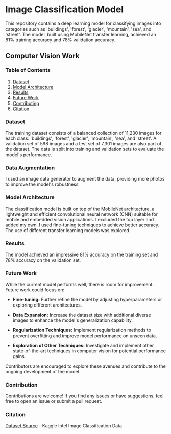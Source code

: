 # Image Classification Model

This repository contains a deep learning model for classifying images into categories such as 'buildings', 'forest', 'glacier', 'mountain', 'sea', and 'street'. The model, built using MobileNet transfer learning, achieved an 81% training accuracy and 78% validation accuracy.

## Computer Vision Work

### Table of Contents

1. [Dataset](#dataset)
2. [Model Architecture](#model-architecture)
3. [Results](#results)
4. [Future Work](#future-work)
5. [Contributing](#contributing)
6. [Citation](#citation)

### Dataset

The training dataset consists of a balanced collection of 11,230 images for each class: 'buildings', 'forest', 'glacier', 'mountain', 'sea', and 'street'. A validation set of 598 images and a test set of 7,301 images are also part of the dataset. The data is split into training and validation sets to evaluate the model's performance.

### Data Augmentation

I used an image data generator to augment the data, providing more photos to improve the model's robustness.

### Model Architecture

The classification model is built on top of the MobileNet architecture, a lightweight and efficient convolutional neural network (CNN) suitable for mobile and embedded vision applications. I excluded the top layer and added my own. I used fine-tuning techniques to achieve better accuracy. The use of different transfer learning models was explored.

### Results

The model achieved an impressive 81% accuracy on the training set and 78% accuracy on the validation set.

### Future Work

While the current model performs well, there is room for improvement. Future work could focus on:

- **Fine-tuning:** Further refine the model by adjusting hyperparameters or exploring different architectures.
  
- **Data Expansion:** Increase the dataset size with additional diverse images to enhance the model's generalization capability.

- **Regularization Techniques:** Implement regularization methods to prevent overfitting and improve model performance on unseen data.

- **Exploration of Other Techniques:** Investigate and implement other state-of-the-art techniques in computer vision for potential performance gains.

Contributors are encouraged to explore these avenues and contribute to the ongoing development of the model.

### Contribution

Contributions are welcome! If you find any issues or have suggestions, feel free to open an issue or submit a pull request.

### Citation

[Dataset Source](https://www.kaggle.com/datasets/puneet6060/intel-image-classification/data) - Kaggle Intel Image Classification Data

